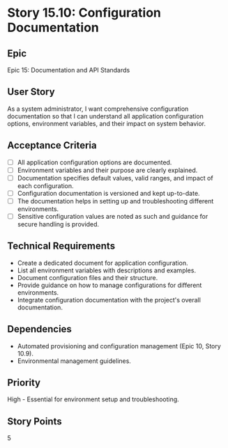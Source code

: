 # Story 15.10: Configuration Documentation

## Epic

Epic 15: Documentation and API Standards

## User Story

As a system administrator, I want comprehensive configuration documentation so that I can understand all application configuration options, environment variables, and their impact on system behavior.

## Acceptance Criteria

- [ ] All application configuration options are documented.
- [ ] Environment variables and their purpose are clearly explained.
- [ ] Documentation specifies default values, valid ranges, and impact of each configuration.
- [ ] Configuration documentation is versioned and kept up-to-date.
- [ ] The documentation helps in setting up and troubleshooting different environments.
- [ ] Sensitive configuration values are noted as such and guidance for secure handling is provided.

## Technical Requirements

- Create a dedicated document for application configuration.
- List all environment variables with descriptions and examples.
- Document configuration files and their structure.
- Provide guidance on how to manage configurations for different environments.
- Integrate configuration documentation with the project's overall documentation.

## Dependencies

- Automated provisioning and configuration management (Epic 10, Story 10.9).
- Environmental management guidelines.

## Priority

High - Essential for environment setup and troubleshooting.

## Story Points

5
